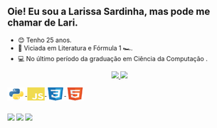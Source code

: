 ## Oie! Eu sou a Larissa Sardinha, mas pode me chamar de Lari.

- 😊 Tenho 25 anos.
- 📖 Viciada em Literatura e Fórmula 1 🏎️.
- 💻 No último período da graduação em Ciência da Computação .

<div align="center">
  <a href="https://github.com/larisard">
  <img height="180em" src="https://github-readme-stats.vercel.app/api?username=larisard&show_icons=true&theme=dracula&include_all_commits=true&count_private=true"/>
  <img height="180em" src="https://github-readme-stats.vercel.app/api/top-langs/?username=larisard&layout=compact&langs_count=7&theme=dracula"/>
</div>
<div style="display: inline_block"><br>

  <img align="center" alt="Larissa-Python" height="30" width="40" src="https://raw.githubusercontent.com/devicons/devicon/master/icons/python/python-original.svg">
  <img align="center" alt="Larissa-js" height="30" width="40" src="https://raw.githubusercontent.com/devicons/devicon/master/icons/javascript/javascript-plain.svg">
  <img align="center" alt="Larissa-CSS" height="30" width="40" src="https://raw.githubusercontent.com/devicons/devicon/master/icons/css3/css3-original.svg">
    <img align="center" alt="Larissa-HTML" height="30" width="40" src="https://raw.githubusercontent.com/devicons/devicon/master/icons/html5/html5-original.svg">



</div>
  
  ##
 
<div> 
  <a href="https://www.instagram.com/larisard/" target="_blank"><img src="https://img.shields.io/badge/-Instagram-%23E4405F?style=for-the-badge&logo=instagram&logoColor=white" target="_blank"></a>
  <a href = "mailto:larissaribeirosardinha@gmail.com"><img src="https://img.shields.io/badge/-Gmail-%23333?style=for-the-badge&logo=gmail&logoColor=white" target="_blank"></a>
  <a href="https://www.linkedin.com/in/larissa-sardinha-342472181/" target="_blank"><img src="https://img.shields.io/badge/-LinkedIn-%230077B5?style=for-the-badge&logo=linkedin&logoColor=white" target="_blank"></a> 
 

 
</div>
